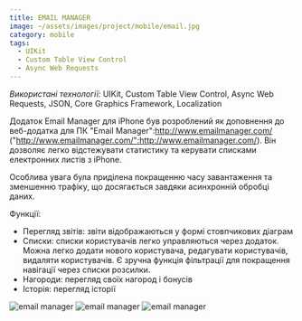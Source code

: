 ```yaml
---
title: EMAIL MANAGER
image: ~/assets/images/project/mobile/email.jpg
category: mobile
tags:
  - UIKit
  - Custom Table View Control
  - Async Web Requests
---
```


*Використані технології:* UIKit, Custom Table View Control, Async Web Requests, JSON, Core Graphics Framework, Localization

Додаток Email Manager для iPhone був розроблений як доповнення до веб-додатка для ПК "Email Manager":http://www.emailmanager.com/ ("http://www.emailmanager.com/":http://www.emailmanager.com/). Він дозволяє легко відстежувати статистику та керувати списками електронних листів з iPhone.

Особлива увага була приділена покращенню часу завантаження та зменшенню трафіку, що досягається завдяки асинхронній обробці даних.

Функції:

* Перегляд звітів: звіти відображаються у формі стовпчикових діаграм
* Списки: списки користувачів легко управляються через додаток. Можна легко додати нового користувача, редагувати користувачів, видаляти користувачів. Є зручна функція фільтрації для покращення навігації через списки розсилки.
* Нагороди: перегляд своїх нагород і бонусів
* Історія: перегляд історії

![email manager](~/assets/images/project/mobile/emailmanager1.jpg)
![email manager](~/assets/images/project/mobile/emailmanager2.jpg)
![email manager](~/assets/images/project/mobile/emailmanager4.jpg)
